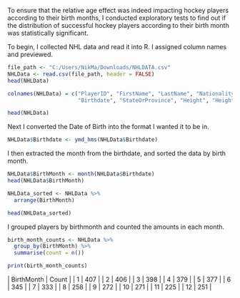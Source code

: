 To ensure that the relative age effect was indeed impacting hockey players according to their birth months, I conducted exploratory tests to find out if the distribution of successful hockey players according to their birth month was statistically significant.

To begin, I collected NHL data and read it into R. I assigned column names and previewed.

```R
file_path <- "C:/Users/NikMa/Downloads/NHLDATA.csv"
NHLData <- read.csv(file_path, header = FALSE)
head(NHLData)

colnames(NHLData) = c("PlayerID", "FirstName", "LastName", "Nationality", "BirthCity", "Position", 
                      "Birthdate", "StateOrProvince", "Height", "Height_cm", "Weight", "Handedness")

head(NHLData)
```

Next I converted the Date of Birth into the format I wanted it to be in.

```R
NHLData$Birthdate <- ymd_hms(NHLData$Birthdate)
```

I then extracted the month from the birthdate, and sorted the data by birth month.

```R
NHLData$BirthMonth <- month(NHLData$Birthdate)
head(NHLData$BirthMonth)

NHLData_sorted <- NHLData %>%
  arrange(BirthMonth)

head(NHLData_sorted)
```

I grouped players by birthmonth and counted the amounts in each month.

```R
birth_month_counts <- NHLData %>%
  group_by(BirthMonth) %>%
  summarise(count = n())

print(birth_month_counts)
```
| BirthMonth | Count |
|     1      |  407  |
|     2      |  406  |
|     3      |  398  |
|     4      |  379  | 
|     5      |  377  |
|     6      |  345  |
|     7      |  333  |
|     8      |  258  |
|     9      |  272  |
|    10      |  271  |
|    11      |  225  |
|    12      |  251  |

